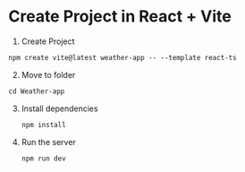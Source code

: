 # Create Project in React + Vite

1. Create Project

```markdown
npm create vite@latest weather-app -- --template react-ts
```

2. Move to folder

```markdown
cd Weather-app
```

3. Install dependencies

   ```markdown
   npm install
   ```

4. Run the server
   ```markdown
   npm run dev
   ```
